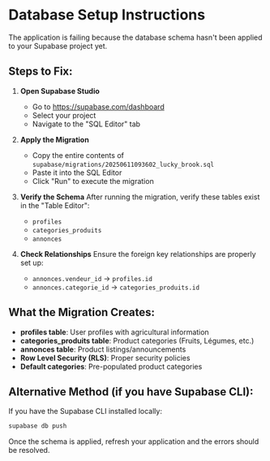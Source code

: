# Database Setup Instructions

The application is failing because the database schema hasn't been applied to your Supabase project yet.

## Steps to Fix:

1. **Open Supabase Studio**
   - Go to https://supabase.com/dashboard
   - Select your project
   - Navigate to the "SQL Editor" tab

2. **Apply the Migration**
   - Copy the entire contents of `supabase/migrations/20250611093602_lucky_brook.sql`
   - Paste it into the SQL Editor
   - Click "Run" to execute the migration

3. **Verify the Schema**
   After running the migration, verify these tables exist in the "Table Editor":
   - `profiles`
   - `categories_produits` 
   - `annonces`

4. **Check Relationships**
   Ensure the foreign key relationships are properly set up:
   - `annonces.vendeur_id` → `profiles.id`
   - `annonces.categorie_id` → `categories_produits.id`

## What the Migration Creates:

- **profiles table**: User profiles with agricultural information
- **categories_produits table**: Product categories (Fruits, Légumes, etc.)
- **annonces table**: Product listings/announcements
- **Row Level Security (RLS)**: Proper security policies
- **Default categories**: Pre-populated product categories

## Alternative Method (if you have Supabase CLI):

If you have the Supabase CLI installed locally:

```bash
supabase db push
```

Once the schema is applied, refresh your application and the errors should be resolved.